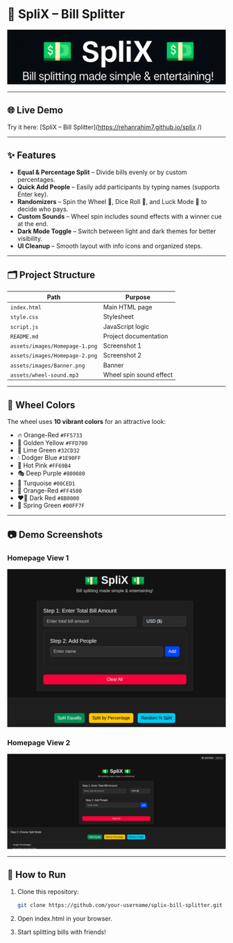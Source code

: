# 💸 SpliX – Bill Splitter

![SpliX Banner](assets/images/SpliX-Banner.png)

---

## 🌐 Live Demo
Try it here: [SpliX – Bill Splitter](https://rehanrahim7.github.io/splix
/)

---

## ✨ Features
- **Equal & Percentage Split** – Divide bills evenly or by custom percentages.
- **Quick Add People** – Easily add participants by typing names (supports Enter key).
- **Randomizers** – Spin the Wheel 🎡, Dice Roll 🎲, and Luck Mode 🎯 to decide who pays.
- **Custom Sounds** – Wheel spin includes sound effects with a winner cue at the end.
- **Dark Mode Toggle** – Switch between light and dark themes for better visibility.
- **UI Cleanup** – Smooth layout with info icons and organized steps.

---

## 🗂️ Project Structure
| Path                           | Purpose                 |
| ------------------------------ | ----------------------- |
| `index.html`                   | Main HTML page          |
| `style.css`                    | Stylesheet              |
| `script.js`                    | JavaScript logic        |
| `README.md`                    | Project documentation   |
| `assets/images/Homepage-1.png` | Screenshot 1            |
| `assets/images/Homepage-2.png` | Screenshot 2            |
| `assets/images/Banner.png`     | Banner                  |
| `assets/wheel-sound.mp3`       | Wheel spin sound effect |

---

## 🎨 Wheel Colors
The wheel uses **10 vibrant colors** for an attractive look:
- 🔥 Orange-Red `#FF5733`
- 🌟 Golden Yellow `#FFD700`
- 🍃 Lime Green `#32CD32`
- 💧 Dodger Blue `#1E90FF`
- 💖 Hot Pink `#FF69B4`
- 🎭 Deep Purple `#800080`
- 🌊 Turquoise `#00CED1`
- 🧡 Orange-Red `#FF4500`
- ❤️‍🔥 Dark Red `#8B0000`
- 🌱 Spring Green `#00FF7F`

---

## 📷 Demo Screenshots

### Homepage View 1
![SpliX Homepage 1](assets/images/Homepage-1.png)

### Homepage View 2
![SpliX Homepage 2](assets/images/Homepage-2.png)

---

## 🚀 How to Run
1. Clone this repository:
   ```bash
   git clone https://github.com/your-username/splix-bill-splitter.git

2. Open index.html in your browser.

3. Start splitting bills with friends!
